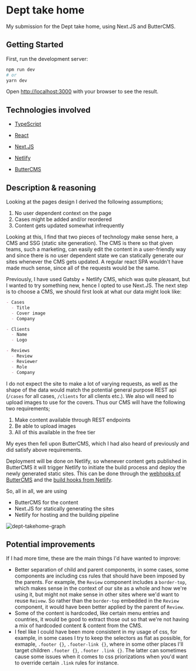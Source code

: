 # Dept take home
My submission for the Dept take home, using Next.JS and ButterCMS.

## Getting Started
First, run the development server:

```bash
npm run dev
# or
yarn dev
```

Open [http://localhost:3000](http://localhost:3000) with your browser to see the result.

## Technologies involved
- [TypeScript](https://www.typescriptlang.org/)
- [React](https://reactjs.org/)
- [Next.JS](https://nextjs.org/)

- [Netlify](https://www.netlify.com/)
- [ButterCMS](https://buttercms.com/)

## Description & reasoning
Looking at the pages design I derived the following assumptions;
1. No user dependent context on the page
2. Cases might be added and/or reordered
3. Content gets updated somewhat infrequently

Looking at this, I find that two pieces of technology make sense here, a CMS and SSG (static site generation). The CMS is there so that given teams, such a marketing, can easily edit the content in a user-friendly way and since there is no user dependent state we can statically generate our sites whenever the CMS gets updated. A regular react SPA wouldn't have made much sense, since all of the requests would be the same.

Previously, I have used Gatsby + Netlify CMS, which was quite pleasant, but I wanted to try something new, hence I opted to use Next.JS. The next step is to choose a CMS, we should first look at what our data might look like:

```md
- Cases
  - Title
  - Cover image
  - Company

- Clients
  - Name
  - Logo

- Reviews
  - Review
  - Reviewer
  - Role
  - Company
```

I do not expect the site to make a lot of varying requests, as well as the shape of the data would match the potential general purpose REST api (`/cases` for all cases, `/clients` for all clients etc.). We also will need to upload images to use for the covers. Thus our CMS will have the following two requirements;
1. Make content available through REST endpoints
2. Be able to upload images
3. All of this available in the free tier

My eyes then fell upon ButterCMS, which I had also heard of previously and did satisfy above requirements.

Deployment will be done on Netlify, so whenever content gets published in ButterCMS it will trigger Netlify to initiate the build process and deploy the newly generated static sites. This can be done through the [webhooks of ButterCMS](https://buttercms.com/docs/api/#webhooks) and the [build hooks from Netlify](https://docs.netlify.com/configure-builds/build-hooks/).

So, all in all, we are using
- ButterCMS for the content
- Next.JS for statically generating the sites
- Netlify for hosting and the building pipeline

![dept-takehome-graph](https://user-images.githubusercontent.com/17083334/134090311-4c2e601f-049f-4076-a28c-5430345faf7f.png)

## Potential improvements
If I had more time, these are the main things I'd have wanted to improve:
- Better separation of child and parent components, in some cases, some components are including css rules that should have been imposed by the parents. For example, the `Review` component includes a `border-top`, which makes sense in the context of our site as a whole and how we're using it, but might not make sense in other sites where we'd want to reuse `Reivew`. So rather than the `border-top` embedded in the `Review` component, it would have been better applied by the parent of `Review`.
- Some of the content is hardcoded, like certain menu entries and countries, it would be good to extract those out so that we're not having a mix of hardcoded content & content from the CMS.
- I feel like I could have been more consistent in my usage of css, for example, in some cases I try to keep the selectors as flat as possible, for exmaple, `.footer {}`, `.footer-link {}`, where in some other places I'll target children `.footer {}`, `.footer .link {}`. The latter can sometimes cause some issues when it comes to css priorizations when you'd want to override certain `.link` rules for instance.
